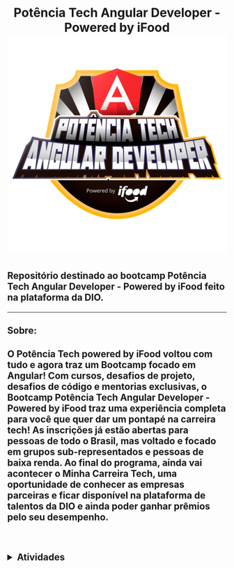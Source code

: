 <h1 align='center' > Potência Tech Angular Developer - Powered by iFood <img src='./assets/a123a707-54de-4a67-88ee-5c129beb14d7.webp'> </h1>

<h2> Repositório destinado ao bootcamp Potência Tech Angular Developer - Powered by iFood feito na plataforma da DIO.
<hr>


<h2> Sobre: <h2>

<p> O Potência Tech powered by iFood voltou com tudo e agora traz um Bootcamp focado em Angular! Com cursos, desafios de projeto, desafios de código e mentorias exclusivas, o Bootcamp Potência Tech Angular Developer - Powered by iFood traz uma experiência completa para você que quer dar um pontapé na carreira tech! As inscrições já estão abertas para pessoas de todo o Brasil, mas voltado e focado em grupos sub-representados e pessoas de baixa renda. Ao final do programa, ainda vai acontecer o Minha Carreira Tech, uma oportunidade de conhecer as empresas parceiras e ficar disponível na plataforma de talentos da DIO e ainda poder ganhar prêmios pelo seu desempenho.<p>

<br>

<details><summary>Atividades </summary>



- [  ]  Prepare-se pra jornada - 6/7 
 > Conheça as Oportunidades da DIO

 > Seja Protagonista nesse Bootcamp

 > Boas-vidas ao potência Tech Angular Developer Powered by ifood

 > Introdução ao Git e ao GitHub

 > Como entregar seu desafio  de Projeto

 >Criando seu Primeiro repositório no GitHub para compartilhar seu progresso

 >Aula inaugural - Potência Tech Angular Developer - Powered by iFood


- [ ✔ ]  Primeiras páginas interativas com Javascript - 10/10
 > Primeiro passos com JavaScript

 > Conhecendo Funçoes JavaSript

 > Criando objetos e classes em javascript

 > Arrays e estruturas de repetição em JavaScript

 > Importação e exportação com JavaScript

 > Criando projeto com HTML/CSS para listagemd e Pokemons

 > Dominando protocolo HTTP e Integrando  com a PokeAPI

 > Construindo uma Pokedex com JavaScript

 >Criando seu curriculo online com Github Pages 

- [  ]  Exercite sua lógica com desafios  de código em javaScript 5/5

- [  ]  Ganhando produtividade com a plataforma Angular 0/8

- [  ]  Explorando JSON na prática com Desafios de código 0/5

- [  ]  Trabalhando com Rotas e Serviços no Angular 0/4


